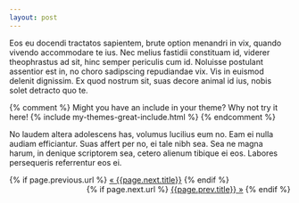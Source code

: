 ```yaml
---
layout: post
---
```


Eos eu docendi tractatos sapientem, brute option menandri in vix, quando vivendo accommodare te ius. Nec melius fastidii constituam id, viderer theophrastus ad sit, hinc semper periculis cum id. Noluisse postulant assentior est in, no choro sadipscing repudiandae vix. Vis in euismod delenit dignissim. Ex quod nostrum sit, suas decore animal id ius, nobis solet detracto quo te.

{% comment %}
Might you have an include in your theme? Why not try it here!
{% include my-themes-great-include.html %}
{% endcomment %}

No laudem altera adolescens has, volumus lucilius eum no. Eam ei nulla audiam efficiantur. Suas affert per no, ei tale nibh sea. Sea ne magna harum, in denique scriptorem sea, cetero alienum tibique ei eos. Labores persequeris referrentur eos ei.

<div class="pagination">  
  <div class="prev" align="left">
    {% if page.previous.url %}  
      <a class="prev" href="{{page.previous.url}}">&laquo; {{page.next.title}}</a>  
    {% endif %}  
   </div>
  <div class="prev" align="right">
    {% if page.next.url %}  
      <a class="next" href="{{page.next.url}}">{{page.prev.title}} &raquo;</a>  
    {% endif %}  
  </div>
</div>   